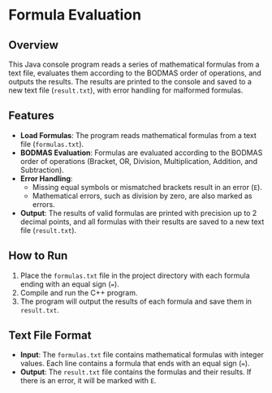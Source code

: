 # Formula Evaluation

## Overview

This Java console program reads a series of mathematical formulas from a text file, evaluates them according to the BODMAS order of operations, and outputs the results. The results are printed to the console and saved to a new text file (`result.txt`), with error handling for malformed formulas.

## Features

- **Load Formulas**: The program reads mathematical formulas from a text file (`formulas.txt`).
- **BODMAS Evaluation**: Formulas are evaluated according to the BODMAS order of operations (Bracket, OR, Division, Multiplication, Addition, and Subtraction).
- **Error Handling**: 
  - Missing equal symbols or mismatched brackets result in an error (`E`).
  - Mathematical errors, such as division by zero, are also marked as errors.
- **Output**: The results of valid formulas are printed with precision up to 2 decimal points, and all formulas with their results are saved to a new text file (`result.txt`).
  
## How to Run

1. Place the `formulas.txt` file in the project directory with each formula ending with an equal sign (`=`).
2. Compile and run the C++ program.
3. The program will output the results of each formula and save them in `result.txt`.

## Text File Format

- **Input**: The `formulas.txt` file contains mathematical formulas with integer values. Each line contains a formula that ends with an equal sign (`=`).
- **Output**: The `result.txt` file contains the formulas and their results. If there is an error, it will be marked with `E`.
